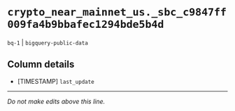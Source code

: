 # `crypto_near_mainnet_us._sbc_c9847ff009fa4b9bbafec1294bde5b4d`
`bq-1` | `bigquery-public-data`

## Column details
* [TIMESTAMP] `last_update`

-------------------------------------------------------------------------------
*Do not make edits above this line.*
